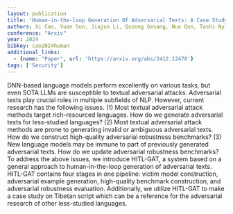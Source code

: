 ```yaml
---
layout: publication
title: 'Human-in-the-loop Generation Of Adversarial Texts: A Case Study On Tibetan Script'
authors: Xi Cao, Yuan Sun, Jiajun Li, Quzong Gesang, Nuo Qun, Tashi Nyima
conference: "Arxiv"
year: 2024
bibkey: cao2024human
additional_links:
  - {name: "Paper", url: 'https://arxiv.org/abs/2412.12478'}
tags: ['Security']
---
```

DNN-based language models perform excellently on various tasks, but even SOTA
LLMs are susceptible to textual adversarial attacks. Adversarial texts play
crucial roles in multiple subfields of NLP. However, current research has the
following issues. (1) Most textual adversarial attack methods target
rich-resourced languages. How do we generate adversarial texts for less-studied
languages? (2) Most textual adversarial attack methods are prone to generating
invalid or ambiguous adversarial texts. How do we construct high-quality
adversarial robustness benchmarks? (3) New language models may be immune to
part of previously generated adversarial texts. How do we update adversarial
robustness benchmarks? To address the above issues, we introduce HITL-GAT, a
system based on a general approach to human-in-the-loop generation of
adversarial texts. HITL-GAT contains four stages in one pipeline: victim model
construction, adversarial example generation, high-quality benchmark
construction, and adversarial robustness evaluation. Additionally, we utilize
HITL-GAT to make a case study on Tibetan script which can be a reference for
the adversarial research of other less-studied languages.

